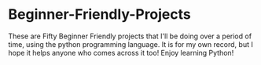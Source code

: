 # Beginner-Friendly-Projects
These are Fifty Beginner Friendly projects that I'll be doing over a period of time, using the python programming language. It is for my own record, but I hope it helps anyone who comes across it too!
Enjoy learning Python!
